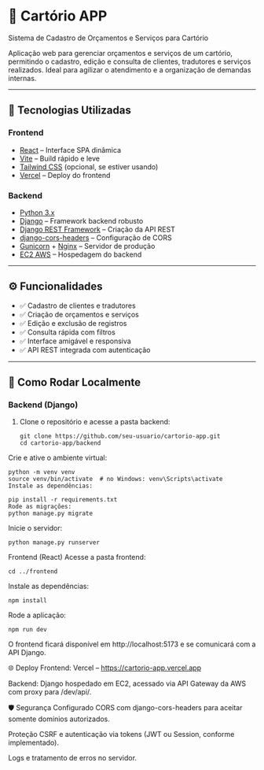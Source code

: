 # 📜 Cartório APP

Sistema de Cadastro de Orçamentos e Serviços para Cartório

Aplicação web para gerenciar orçamentos e serviços de um cartório, permitindo o cadastro, edição e consulta de clientes, tradutores e serviços realizados. Ideal para agilizar o atendimento e a organização de demandas internas.

---

## 🚀 Tecnologias Utilizadas

### Frontend
- [React](https://reactjs.org/) – Interface SPA dinâmica
- [Vite](https://vitejs.dev/) – Build rápido e leve
- [Tailwind CSS](https://tailwindcss.com/) (opcional, se estiver usando)
- [Vercel](https://vercel.com/) – Deploy do frontend

### Backend
- [Python 3.x](https://www.python.org/)
- [Django](https://www.djangoproject.com/) – Framework backend robusto
- [Django REST Framework](https://www.django-rest-framework.org/) – Criação da API REST
- [django-cors-headers](https://pypi.org/project/django-cors-headers/) – Configuração de CORS
- [Gunicorn](https://gunicorn.org/) + [Nginx](https://www.nginx.com/) – Servidor de produção
- [EC2 AWS](https://aws.amazon.com/ec2/) – Hospedagem do backend

---

## ⚙️ Funcionalidades

- ✅ Cadastro de clientes e tradutores
- ✅ Criação de orçamentos e serviços
- ✅ Edição e exclusão de registros
- ✅ Consulta rápida com filtros
- ✅ Interface amigável e responsiva
- ✅ API REST integrada com autenticação

---

## 🧩 Como Rodar Localmente

### Backend (Django)

1. Clone o repositório e acesse a pasta backend:
   ```
   git clone https://github.com/seu-usuario/cartorio-app.git
   cd cartorio-app/backend
   ```
Crie e ative o ambiente virtual:
```
python -m venv venv
source venv/bin/activate  # no Windows: venv\Scripts\activate
Instale as dependências:
```
```
pip install -r requirements.txt
Rode as migrações:
python manage.py migrate
```
Inicie o servidor:
```
python manage.py runserver
```
Frontend (React)
Acesse a pasta frontend:

```
cd ../frontend
```
Instale as dependências:

```
npm install
```
Rode a aplicação:
```
npm run dev
```
O frontend ficará disponível em http://localhost:5173 e se comunicará com a API Django.

🌐 Deploy
Frontend: Vercel – https://cartorio-app.vercel.app

Backend: Django hospedado em EC2, acessado via API Gateway da AWS com proxy para /dev/api/.

🛡️ Segurança
Configurado CORS com django-cors-headers para aceitar somente domínios autorizados.

Proteção CSRF e autenticação via tokens (JWT ou Session, conforme implementado).

Logs e tratamento de erros no servidor.

